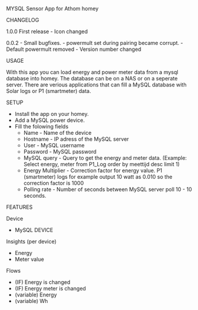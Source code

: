 MYSQL Sensor App for Athom homey


CHANGELOG

1.0.0 First release 
	- Icon changed

0.0.2
	- Small bugfixes. 
	- powermult set during pairing became corrupt.
	- Default powermult removed
	- Version number changed
	

USAGE

With this app you can load energy and power meter data from a mysql database into homey. The database can be on a NAS or on a seperate server. 
There are verious applications that can fill a MySQL database with Solar logs or P1 (smartmeter) data.

SETUP
- Install the app on your homey. 
- Add a MySQL power device. 
- Fill the folowing fields
	- Name 				- Name of the device
	- Hostname			- IP adress of the MySQL server
	- User				- MySQL username
	- Password			- MySQL password
	- MySQL query		- Query to get the energy and meter data. (Example: Select energy, meter from P1_Log order by meettijd desc limit 1)
	- Energy Multiplier - Correction factor for energy value. P1 (smartmeter) logs for example output 10 watt as 0.010 so the correction factor is 1000
	- Polling rate		- Number of seconds between MySQL server poll 10 - 10 seconds. 

FEATURES

Device
- MySQL DEVICE

Insights (per device)
- Energy
- Meter value

Flows 
- (IF) Energy is changed
- (IF) Energy meter is changed
- (variable) Energy
- (variable) Wh
	
